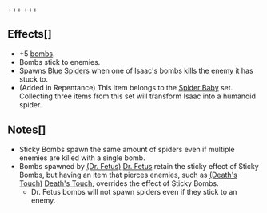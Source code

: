 +++
+++

Effects[]
---------


* +5 [bombs](/wiki/Bombs "Bombs").
* Bombs stick to enemies.
* Spawns [Blue Spiders](/wiki/Blue_Spider "Blue Spider") when one of Isaac's bombs kills the enemy it has stuck to.
* (Added in Repentance) This item belongs to the [Spider Baby](/wiki/Spider_Baby_(Transformation) "Spider Baby (Transformation)") set. Collecting three items from this set will transform Isaac into a humanoid spider.


Notes[]
-------


* Sticky Bombs spawn the same amount of spiders even if multiple enemies are killed with a single bomb.
* Bombs spawned by [(Dr. Fetus)](/wiki/Dr._Fetus "Dr. Fetus") [Dr. Fetus](/wiki/Dr._Fetus "Dr. Fetus") retain the sticky effect of Sticky Bombs, but having an item that pierces enemies, such as [(Death's Touch)](/wiki/Death%27s_Touch "Death's Touch") [Death's Touch](/wiki/Death%27s_Touch "Death's Touch"), overrides the effect of Sticky Bombs.
	+ Dr. Fetus bombs will not spawn spiders even if they stick to an enemy.


